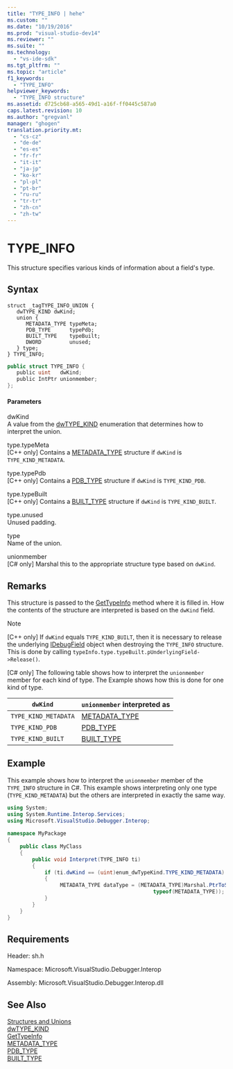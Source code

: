 ```yaml
---
title: "TYPE_INFO | hehe"
ms.custom: ""
ms.date: "10/19/2016"
ms.prod: "visual-studio-dev14"
ms.reviewer: ""
ms.suite: ""
ms.technology: 
  - "vs-ide-sdk"
ms.tgt_pltfrm: ""
ms.topic: "article"
f1_keywords: 
  - "TYPE_INFO"
helpviewer_keywords: 
  - "TYPE_INFO structure"
ms.assetid: d725cb68-a565-49d1-a16f-ff0445c587a0
caps.latest.revision: 10
ms.author: "gregvanl"
manager: "ghogen"
translation.priority.mt: 
  - "cs-cz"
  - "de-de"
  - "es-es"
  - "fr-fr"
  - "it-it"
  - "ja-jp"
  - "ko-kr"
  - "pl-pl"
  - "pt-br"
  - "ru-ru"
  - "tr-tr"
  - "zh-cn"
  - "zh-tw"
---
```

# TYPE_INFO
This structure specifies various kinds of information about a field's type.  
  
## Syntax  
  
```cpp#  
struct _tagTYPE_INFO_UNION {  
   dwTYPE_KIND dwKind;  
   union {  
      METADATA_TYPE typeMeta;  
      PDB_TYPE      typePdb;  
      BUILT_TYPE    typeBuilt;  
      DWORD         unused;  
   } type;  
} TYPE_INFO;  
```  
  
```c#  
public struct TYPE_INFO {  
   public uint   dwKind;  
   public IntPtr unionmember;  
};  
```  
  
#### Parameters  
 dwKind  
 A value from the [dwTYPE_KIND](../extensibility-debugger-reference/dwtype_kind.md) enumeration that determines how to interpret the union.  
  
 type.typeMeta  
 [C++ only] Contains a [METADATA_TYPE](../extensibility-debugger-reference/metadata_type.md) structure if `dwKind` is `TYPE_KIND_METADATA`.  
  
 type.typePdb  
 [C++ only] Contains a [PDB_TYPE](../extensibility-debugger-reference/pdb_type.md) structure if `dwKind` is `TYPE_KIND_PDB`.  
  
 type.typeBuilt  
 [C++ only] Contains a [BUILT_TYPE](../extensibility-debugger-reference/built_type.md) structure if `dwKind` is `TYPE_KIND_BUILT`.  
  
 type.unused  
 Unused padding.  
  
 type  
 Name of the union.  
  
 unionmember  
 [C# only] Marshal this to the appropriate structure type based on `dwKind`.  
  
## Remarks  
 This structure is passed to the [GetTypeInfo](../extensibility-debugger-reference/idebugfield--gettypeinfo.md) method where it is filled in. How the contents of the structure are interpreted is based on the `dwKind` field.  
  
> [!NOTE]
>  [C++ only] If `dwKind` equals `TYPE_KIND_BUILT`, then it is necessary to release the underlying [IDebugField](../extensibility-debugger-reference/idebugfield.md) object when destroying the `TYPE_INFO` structure. This is done by calling `typeInfo.type.typeBuilt.pUnderlyingField->Release()`.  
  
 [C# only] The following table shows how to interpret the `unionmember` member for each kind of type. The Example shows how this is done for one kind of type.  
  
|`dwKind`|`unionmember` interpreted as|  
|--------------|----------------------------------|  
|`TYPE_KIND_METADATA`|[METADATA_TYPE](../extensibility-debugger-reference/metadata_type.md)|  
|`TYPE_KIND_PDB`|[PDB_TYPE](../extensibility-debugger-reference/pdb_type.md)|  
|`TYPE_KIND_BUILT`|[BUILT_TYPE](../extensibility-debugger-reference/built_type.md)|  
  
## Example  
 This example shows how to interpret the `unionmember` member of the `TYPE_INFO` structure in C#. This example shows interpreting only one type (`TYPE_KIND_METADATA`) but the others are interpreted in exactly the same way.  
  
```c#  
using System;  
using System.Runtime.Interop.Services;  
using Microsoft.VisualStudio.Debugger.Interop;  
  
namespace MyPackage  
{  
    public class MyClass  
    {  
        public void Interpret(TYPE_INFO ti)  
        {  
            if (ti.dwKind == (uint)enum_dwTypeKind.TYPE_KIND_METADATA)  
            {  
                 METADATA_TYPE dataType = (METADATA_TYPE)Marshal.PtrToStructure(ti.unionmember,  
                                               typeof(METADATA_TYPE));  
            }  
        }  
    }  
}  
```  
  
## Requirements  
 Header: sh.h  
  
 Namespace: Microsoft.VisualStudio.Debugger.Interop  
  
 Assembly: Microsoft.VisualStudio.Debugger.Interop.dll  
  
## See Also  
 [Structures and Unions](../extensibility-debugger-reference/structures-and-unions.md)   
 [dwTYPE_KIND](../extensibility-debugger-reference/dwtype_kind.md)   
 [GetTypeInfo](../extensibility-debugger-reference/idebugfield--gettypeinfo.md)   
 [METADATA_TYPE](../extensibility-debugger-reference/metadata_type.md)   
 [PDB_TYPE](../extensibility-debugger-reference/pdb_type.md)   
 [BUILT_TYPE](../extensibility-debugger-reference/built_type.md)